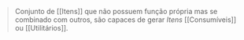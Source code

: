 > Conjunto de [[Itens]] que não possuem função própria mas se combinado com outros, são capaces de gerar *Itens* [[Consumíveis]] ou [[Utilitários]].